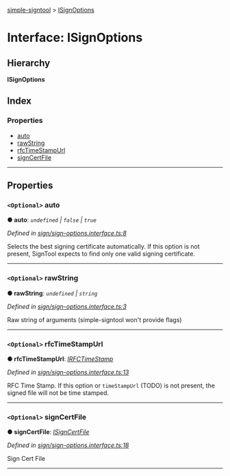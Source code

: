 [simple-signtool](../README.md) > [ISignOptions](../interfaces/isignoptions.md)

# Interface: ISignOptions

## Hierarchy

**ISignOptions**

## Index

### Properties

* [auto](isignoptions.md#auto)
* [rawString](isignoptions.md#rawstring)
* [rfcTimeStampUrl](isignoptions.md#rfctimestampurl)
* [signCertFile](isignoptions.md#signcertfile)

---

## Properties

<a id="auto"></a>

### `<Optional>` auto

**● auto**: *`undefined` \| `false` \| `true`*

*Defined in [sign/sign-options.interface.ts:8](https://github.com/djbreen7/simple-signtool/blob/866a0b7/src/sign/sign-options.interface.ts#L8)*

Selects the best signing certificate automatically. If this option is not present, SignTool expects to find only one valid signing certificate.

___
<a id="rawstring"></a>

### `<Optional>` rawString

**● rawString**: *`undefined` \| `string`*

*Defined in [sign/sign-options.interface.ts:3](https://github.com/djbreen7/simple-signtool/blob/866a0b7/src/sign/sign-options.interface.ts#L3)*

Raw string of arguments (simple-signtool won't provide flags)

___
<a id="rfctimestampurl"></a>

### `<Optional>` rfcTimeStampUrl

**● rfcTimeStampUrl**: *[IRFCTimeStamp](irfctimestamp.md)*

*Defined in [sign/sign-options.interface.ts:13](https://github.com/djbreen7/simple-signtool/blob/866a0b7/src/sign/sign-options.interface.ts#L13)*

RFC Time Stamp. If this option or `timeStampUrl` (TODO) is not present, the signed file will not be time stamped.

___
<a id="signcertfile"></a>

### `<Optional>` signCertFile

**● signCertFile**: *[ISignCertFile](isigncertfile.md)*

*Defined in [sign/sign-options.interface.ts:18](https://github.com/djbreen7/simple-signtool/blob/866a0b7/src/sign/sign-options.interface.ts#L18)*

Sign Cert File

___

